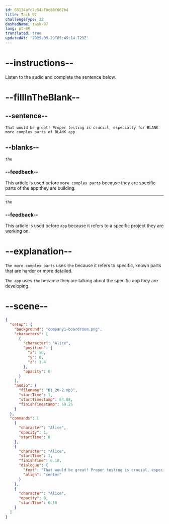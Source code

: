 ```yaml
---
id: 68134afc7e54af0c88f662b4
title: Task 97
challengeType: 22
dashedName: task-97
lang: pt-BR
translated: true
updatedAt: '2025-09-29T05:49:14.723Z'
---
```


<!-- (Audio) Alice: That would be great! Proper testing is crucial, especially for the more complex parts of the app. -->

# --instructions--

Listen to the audio and complete the sentence below.

# --fillInTheBlank--

## --sentence--

`That would be great! Proper testing is crucial, especially for BLANK more complex parts of BLANK app.`

## --blanks--

`the`

### --feedback--

This article is used before `more complex parts` because they are specific parts of the app they are building.

---

`the`

### --feedback--

This article is used before `app` because it refers to a specific project they are working on.

# --explanation--

`The more complex parts` uses `the` because it refers to specific, known parts that are harder or more detailed.

`The app` uses `the` because they are talking about the specific app they are developing.

# --scene--

```json
{
  "setup": {
    "background": "company1-boardroom.png",
    "characters": [
      {
        "character": "Alice",
        "position": {
          "x": 50,
          "y": 0,
          "z": 1.4
        },
        "opacity": 0
      }
    ],
    "audio": {
      "filename": "B1_20-2.mp3",
      "startTime": 1,
      "startTimestamp": 64.08,
      "finishTimestamp": 69.26
    }
  },
  "commands": [
    {
      "character": "Alice",
      "opacity": 1,
      "startTime": 0
    },
    {
      "character": "Alice",
      "startTime": 1,
      "finishTime": 6.18,
      "dialogue": {
        "text": "That would be great! Proper testing is crucial, especially for the more complex parts of the app.",
        "align": "center"
      }
    },
    {
      "character": "Alice",
      "opacity": 0,
      "startTime": 6.68
    }
  ]
}
```
